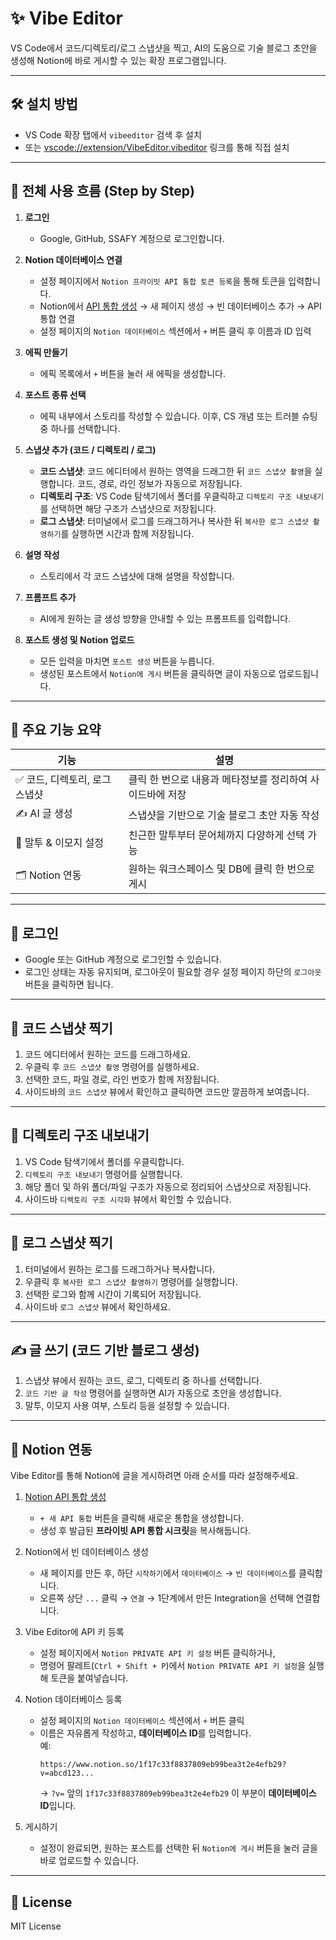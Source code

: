 # ✨ Vibe Editor

VS Code에서 코드/디렉토리/로그 스냅샷을 찍고, AI의 도움으로 기술 블로그 초안을 생성해 Notion에 바로 게시할 수 있는 확장 프로그램입니다.

---

## 🛠️ 설치 방법

- VS Code 확장 탭에서 `vibeeditor` 검색 후 설치
- 또는 [vscode://extension/VibeEditor.vibeditor](https://marketplace.visualstudio.com/items?itemName=VibeEditor.vibe-editor) 링크를 통해 직접 설치

---

## 🧭 전체 사용 흐름 (Step by Step)

1. **로그인**

   - Google, GitHub, SSAFY 계정으로 로그인합니다.

2. **Notion 데이터베이스 연결**

   - 설정 페이지에서 `Notion 프라이빗 API 통합 토큰 등록`을 통해 토큰을 입력합니다.
   - Notion에서 [API 통합 생성](https://www.notion.so/my-integrations) → 새 페이지 생성 → 빈 데이터베이스 추가 → API 통합 연결
   - 설정 페이지의 `Notion 데이터베이스` 섹션에서 `+` 버튼 클릭 후 이름과 ID 입력

3. **에픽 만들기**

   - 에픽 목록에서 `+` 버튼을 눌러 새 에픽을 생성합니다.

4. **포스트 종류 선택**

   - 에픽 내부에서 스토리를 작성할 수 있습니다. 이후, CS 개념 또는 트러블 슈팅 중 하나를 선택합니다.

5. **스냅샷 추가 (코드 / 디렉토리 / 로그)**

   - **코드 스냅샷**: 코드 에디터에서 원하는 영역을 드래그한 뒤 `코드 스냅샷 촬영`을 실행합니다. 코드, 경로, 라인 정보가 자동으로 저장됩니다.
   - **디렉토리 구조**: VS Code 탐색기에서 폴더를 우클릭하고 `디렉토리 구조 내보내기`를 선택하면 해당 구조가 스냅샷으로 저장됩니다.
   - **로그 스냅샷**: 터미널에서 로그를 드래그하거나 복사한 뒤 `복사한 로그 스냅샷 촬영하기`를 실행하면 시간과 함께 저장됩니다.

6. **설명 작성**

   - 스토리에서 각 코드 스냅샷에 대해 설명을 작성합니다.

7. **프롬프트 추가**

   - AI에게 원하는 글 생성 방향을 안내할 수 있는 프롬프트를 입력합니다.

8. **포스트 생성 및 Notion 업로드**
   - 모든 입력을 마치면 `포스트 생성` 버튼을 누릅니다.
   - 생성된 포스트에서 `Notion에 게시` 버튼을 클릭하면 글이 자동으로 업로드됩니다.

---

## 🚀 주요 기능 요약

| 기능                           | 설명                                                      |
| ------------------------------ | --------------------------------------------------------- |
| ✅ 코드, 디렉토리, 로그 스냅샷 | 클릭 한 번으로 내용과 메타정보를 정리하여 사이드바에 저장 |
| ✍️ AI 글 생성                  | 스냅샷을 기반으로 기술 블로그 초안 자동 작성              |
| 🧠 말투 & 이모지 설정          | 친근한 말투부터 문어체까지 다양하게 선택 가능             |
| 🗂️ Notion 연동                 | 원하는 워크스페이스 및 DB에 클릭 한 번으로 게시           |

---

## 🔐 로그인

- Google 또는 GitHub 계정으로 로그인할 수 있습니다.
- 로그인 상태는 자동 유지되며, 로그아웃이 필요할 경우 설정 페이지 하단의 `로그아웃` 버튼을 클릭하면 됩니다.

---

## 📸 코드 스냅샷 찍기

1. 코드 에디터에서 원하는 코드를 드래그하세요.
2. 우클릭 후 `코드 스냅샷 촬영` 명령어를 실행하세요.
3. 선택한 코드, 파일 경로, 라인 번호가 함께 저장됩니다.
4. 사이드바의 `코드 스냅샷` 뷰에서 확인하고 클릭하면 코드만 깔끔하게 보여줍니다.

---

## 🌳 디렉토리 구조 내보내기

1. VS Code 탐색기에서 폴더를 우클릭합니다.
2. `디렉토리 구조 내보내기` 명령어를 실행합니다.
3. 해당 폴더 및 하위 폴더/파일 구조가 자동으로 정리되어 스냅샷으로 저장됩니다.
4. 사이드바 `디렉토리 구조 시각화` 뷰에서 확인할 수 있습니다.

---

## 🧾 로그 스냅샷 찍기

1. 터미널에서 원하는 로그를 드래그하거나 복사합니다.
2. 우클릭 후 `복사한 로그 스냅샷 촬영하기` 명령어를 실행합니다.
3. 선택한 로그와 함께 시간이 기록되어 저장됩니다.
4. 사이드바 `로그 스냅샷` 뷰에서 확인하세요.

---

## ✍️ 글 쓰기 (코드 기반 블로그 생성)

1. 스냅샷 뷰에서 원하는 코드, 로그, 디렉토리 중 하나를 선택합니다.
2. `코드 기반 글 작성` 명령어를 실행하면 AI가 자동으로 초안을 생성합니다.
3. 말투, 이모지 사용 여부, 스토리 등을 설정할 수 있습니다.

---

## 🔗 Notion 연동

Vibe Editor를 통해 Notion에 글을 게시하려면 아래 순서를 따라 설정해주세요.

1. [Notion API 통합 생성](https://www.notion.so/my-integrations)

   - `+ 새 API 통합` 버튼을 클릭해 새로운 통합을 생성합니다.
   - 생성 후 발급된 **프라이빗 API 통합 시크릿**을 복사해둡니다.

2. Notion에서 빈 데이터베이스 생성

   - 새 페이지를 만든 후, 하단 `시작하기`에서 `데이터베이스` → `빈 데이터베이스`를 클릭합니다.
   - 오른쪽 상단 `...` 클릭 → `연결` → 1단계에서 만든 Integration을 선택해 연결합니다.

3. Vibe Editor에 API 키 등록

   - 설정 페이지에서 `Notion PRIVATE API 키 설정` 버튼 클릭하거나,
   - 명령어 팔레트(`Ctrl + Shift + P`)에서 `Notion PRIVATE API 키 설정`을 실행해 토큰을 붙여넣습니다.

4. Notion 데이터베이스 등록

   - 설정 페이지의 `Notion 데이터베이스` 섹션에서 `+` 버튼 클릭
   - 이름은 자유롭게 작성하고, **데이터베이스 ID**를 입력합니다.  
     예:
     ```
     https://www.notion.so/1f17c33f8837809eb99bea3t2e4efb29?v=abcd123...
     ```
     → `?v=` 앞의 `1f17c33f8837809eb99bea3t2e4efb29` 이 부분이 **데이터베이스 ID**입니다.

5. 게시하기
   - 설정이 완료되면, 원하는 포스트를 선택한 뒤 `Notion에 게시` 버튼을 눌러 글을 바로 업로드할 수 있습니다.

---

## 🧠 License

MIT License
